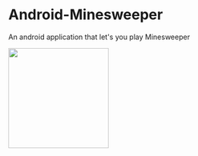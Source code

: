 # Android-Minesweeper
An android application that let's you play Minesweeper

<img src=".minesweeper_play.png" width="200">
